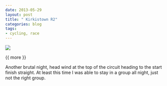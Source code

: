 ```yaml
---
date: 2013-05-29
layout: post
title: " Kirkistown R2"
categories: blog  
tags: 
- cycling, race
---
```

 
   
![](/images/2013/2013-05-29-kirkistown-r2.jpg)

{{ more }} 

Another brutal night, head wind at the top of the circuit heading to the start finish straight. At least this time I was able to stay in a group all night, just not the right group.

